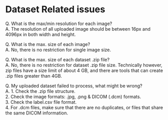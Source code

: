 # Dataset Related issues

Q. What is the max/min resolution for each image?  
A. The resolution of all uploaded image should be between 16px and 4096px in both width and height.

Q. What is the max. size of each image?  
A. No, there is no restriction for single image size.

Q. What is the max. size of each dataset .zip file?  
A. No, there is no restriction for dataset .zip file size. Technically however, zip files have a size limit of about 4 GB, and there are tools that can create .zip files greater than 4GB.

Q. My uploaded dataset failed to process, what might be wrong?  
A. 1. Check the .zip file structure.  
2. Check the image formats: .jpg, .png & DICOM \(.dcm\) formats.  
3. Check the label.csv file format.  
4. For .dcm files, make sure that there are no duplicates, or files that share the same DICOM information.

